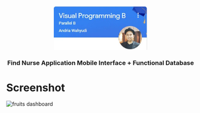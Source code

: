
<p align="center"><img src="https://raw.githubusercontent.com/WahyuAgungBudiyanto/VISPRO_PhonebookDatabase/main/CRUD%20AGUNG/Annotation%202021-10-15%20175212.jpg" width=250></p>

<h3 align="center">
Find Nurse Application Mobile Interface + Functional Database</h3>


# Screenshot
![fruits dashboard](https://github.com/WahyuAgungBudiyanto/VISPRO_GoNurse/blob/main/Images/ezgif-2-8e587a994e7f.gif)


